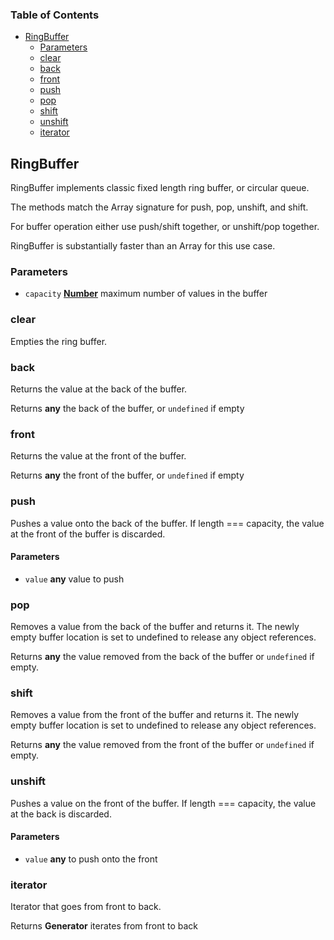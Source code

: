 <!-- Generated by documentation.js. Update this documentation by updating the source code. -->

### Table of Contents

-   [RingBuffer][1]
    -   [Parameters][2]
    -   [clear][3]
    -   [back][4]
    -   [front][5]
    -   [push][6]
    -   [pop][7]
    -   [shift][8]
    -   [unshift][9]
    -   [iterator][10]

## RingBuffer

RingBuffer implements classic fixed length ring buffer, or circular queue.

The methods match the Array signature for push, pop, unshift, and shift.

For buffer operation either use push/shift together, or unshift/pop together.

RingBuffer is substantially faster than an Array for this use case.

### Parameters

-   `capacity` **[Number][11]** maximum number of values in the buffer

### clear

Empties the ring buffer.

### back

Returns the value at the back of the buffer.

Returns **any** the back of the buffer, or `undefined` if empty

### front

Returns the value at the front of the buffer.

Returns **any** the front of the buffer, or `undefined` if empty

### push

Pushes a value onto the back of the buffer. If length === capacity,
the value at the front of the buffer is discarded.

#### Parameters

-   `value` **any** value to push

### pop

Removes a value from the back of the buffer and returns it. The
newly empty buffer location is set to undefined to release any
object references.

Returns **any** the value removed from the back of the buffer
or `undefined` if empty.

### shift

Removes a value from the front of the buffer and returns it. The
newly empty buffer location is set to undefined to release any
object references.

Returns **any** the value removed from the front of the buffer
or `undefined` if empty.

### unshift

Pushes a value on the front of the buffer. If length === capacity,
the value at the back is discarded.

#### Parameters

-   `value` **any** to push onto the front

### iterator

Iterator that goes from front to back.

Returns **Generator** iterates from front to back

[1]: #ringbuffer

[2]: #parameters

[3]: #clear

[4]: #back

[5]: #front

[6]: #push

[7]: #pop

[8]: #shift

[9]: #unshift

[10]: #iterator

[11]: https://developer.mozilla.org/docs/Web/JavaScript/Reference/Global_Objects/Number
